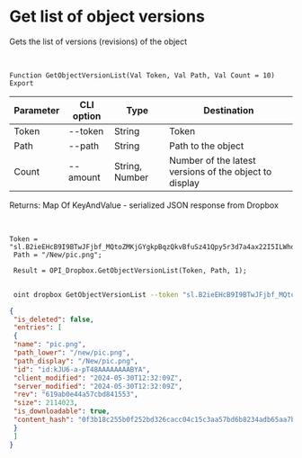 ﻿---
sidebar_position: 13
---

# Get list of object versions
 Gets the list of versions (revisions) of the object


<br/>


`Function GetObjectVersionList(Val Token, Val Path, Val Count = 10) Export`

 | Parameter | CLI option | Type | Destination |
 |-|-|-|-|
 | Token | --token | String | Token |
 | Path | --path | String | Path to the object |
 | Count | --amount | String, Number | Number of the latest versions of the object to display |

 
 Returns: Map Of KeyAndValue - serialized JSON response from Dropbox

<br/>




```bsl title="Code example"
Token = "sl.B2ieEHcB9I9BTwJFjbf_MQtoZMKjGYgkpBqzQkvBfuSz41Qpy5r3d7a4ax22I5ILWhd9KLbN5L...";
 Path = "/New/pic.png";
 
 Result = OPI_Dropbox.GetObjectVersionList(Token, Path, 1);
```
	


```sh title="CLI command example"
 
 oint dropbox GetObjectVersionList --token "sl.B2ieEHcB9I9BTwJFjbf_MQtoZMKjGYgkpBqzQkvBfuSz41Qpy5r3d7a4ax22I5ILWhd9KLbN5L..." --path %path% --amount %amount%

```

```json title="Result"
{
 "is_deleted": false,
 "entries": [
 {
 "name": "pic.png",
 "path_lower": "/new/pic.png",
 "path_display": "/New/pic.png",
 "id": "id:kJU6-a-pT48AAAAAAAABYA",
 "client_modified": "2024-05-30T12:32:09Z",
 "server_modified": "2024-05-30T12:32:09Z",
 "rev": "619ab0e44a57cbd841553",
 "size": 2114023,
 "is_downloadable": true,
 "content_hash": "0f3b18c255b0f252bd326cacc04c15c3aa57bd6b8234adb65aa7bb2987a65492"
 }
 ]
}
```
